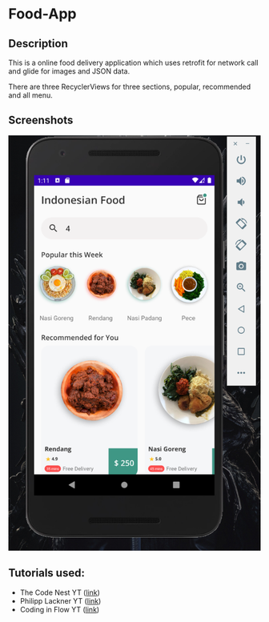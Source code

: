 # Food-App
## Description
This is a online food delivery application which uses retrofit for network call and glide for images and JSON data.

There are three RecyclerViews for three sections, popular, recommended and all menu.

## Screenshots
<img width="520" alt="Screen Shot 1" src="https://github.com/AlishBii/FoodApp/blob/main/Screen%20Shot%201.png">


## Tutorials used:
- The Code Nest YT ([link](https://www.youtube.com/c/TheCodeNest/))
- Philipp Lackner YT ([link](https://www.youtube.com/channel/UCKNTZMRHPLXfqlbdOI7mCkg))
- Coding in Flow YT ([link](https://www.youtube.com/channel/UC_Fh8kvtkVPkeihBs42jGcA))
